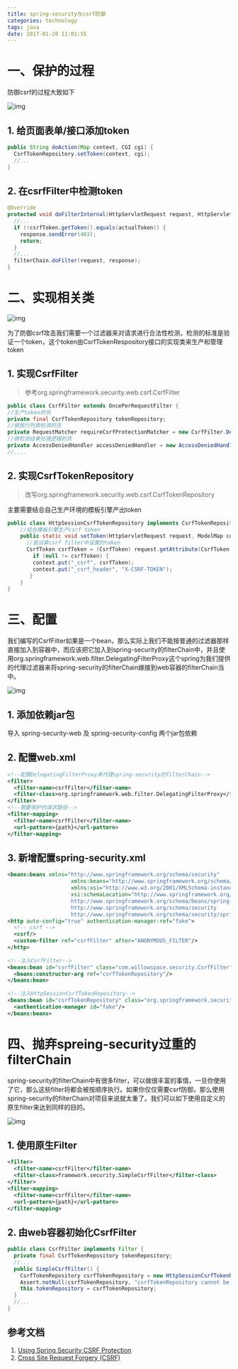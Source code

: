 ```yaml
---
title: spring-security与csrf防御
categories: technology
tags: java
date: 2017-01-20 11:01:55
---
```


# 一、保护的过程

防御csrf的过程大致如下

![img](http://img.willowspace.cn/willowspace_2016/1483949254196.png?imageMogr2/thumbnail/600)

## 1. 给页面表单/接口添加token

```java
public String doAction(Map context, CGI cgi) {
  CsrfTokenRepository.setToken(context, cgi);
  //...
}
```

## 2. 在csrfFilter中检测token

```java
@Override
protected void doFilterInternal(HttpServletRequest request, HttpServletResponse response, FilterChain filterChain) throws ServletException, IOException {
  //...
  if (!csrfToken.getToken().equals(actualToken)) {
    response.sendError(403);
    return;
  }
  //...
  filterChain.doFilter(request, response);
}
```

# 二、实现相关类

![img](http://img.willowspace.cn/willowspace_2016/1484043428967.png?imageMogr2/thumbnail/400)

为了防御csrf攻击我们需要一个过滤器来对请求进行合法性检测，检测的标准是验证一个token，这个token由CsrfTokenRespository接口的实现类来生产和管理token

## 1. 实现CsrfFilter 

> 参考org.springframework.security.web.csrf.CsrfFilter

```java
public class CsrfFilter extends OncePerRequestFilter {
//生产token的货
private final CsrfTokenRepository tokenRepository;
//做放行列表检测的货
private RequestMatcher requireCsrfProtectionMatcher = new CsrfFilter.DefaultRequiresCsrfMatcher();
//做检测结果处理逻辑的货
private AccessDeniedHandler accessDeniedHandler = new AccessDeniedHandlerImpl();
//....
```

## 2. 实现CsrfTokenRepository 

> 改写org.springframework.security.web.csrf.CsrfTokenRepository

主要需要结合自己生产环境的模板引擎产出token

```java
public class HttpSessionCsrfTokenRepository implements CsrfTokenRepository {
    //结合模板引擎生产csrf token
    public static void setToken(HttpServletRequest request, ModelMap context) {
      //尝试拿csrf filter中设置的token
      CsrfToken csrfToken = (CsrfToken) request.getAttribute(CsrfToken.class.getName());
        if (null != csrfToken) {
        context.put("_csrf", csrfToken);
        context.put("_csrf_header", "X-CSRF-TOKEN");
       }
    }
}
```

# 三、配置

我们编写的CsrfFilter如果是一个bean，那么实际上我们不能按普通的过滤器那样直接加入到容器中，而应该把它加入到spring-security的filterChain中，并且使用org.springframework.web.filter.DelegatingFilterProxy这个spring为我们提供的代理过滤器来将spring-security的filterChain嫁接到web容器的filterChain当中。

![img](http://img.willowspace.cn/willowspace_2016/1483943320997.png?imageMogr2/thumbnail/400)

## 1. 添加依赖jar包

导入 spring-security-web 及 spring-security-config 两个jar包依赖

## 2. 配置web.xml

```xml
<!--配置DelegatingFilterProxy来代理spring-security的filterChain-->
<filter>
  <filter-name>csrfFilter</filter-name>
  <filter-class>org.springframework.web.filter.DelegatingFilterProxy</filter-class>
</filter>
<!--需要保护的请求路径-->
<filter-mapping>
  <filter-name>csrfFilter</filter-name>
  <url-pattern>{path}</url-pattern>
</filter-mapping>
```

## 3. 新增配置spring-security.xml

```xml
<beans:beans xmlns="http://www.springframework.org/schema/security"
                    xmlns:beans="http://www.springframework.org/schema/beans"
                    xmlns:xsi="http://www.w3.org/2001/XMLSchema-instance"
                    xsi:schemaLocation="http://www.springframework.org/schema/beans
                    http://www.springframework.org/schema/beans/spring-beans-3.0.xsd
                    http://www.springframework.org/schema/security
                    http://www.springframework.org/schema/security/spring-security-3.2.xsd">
<http auto-config="true" authentication-manager-ref="fake">
  <!-- csrf -->
  <csrf/>
  <custom-filter ref="csrfFilter" after="ANONYMOUS_FILTER"/>
</http>
  
<!--注入CsrfFilter-->
<beans:bean id="csrfFilter" class="com.willowspace.security.CsrfFilter">
  <beans:constructor-arg ref="csrfTokenRepository"/>
</beans:bean>
  
<!--注入HttpSessionCsrfTokenRepository-->
<beans:bean id="csrfTokenRepository" class="org.springframework.security.web.csrf.HttpSessionCsrfTokenRepository"/>
  <authentication-manager id="fake"/>
</beans:beans>
```

# 四、抛弃spreing-security过重的filterChain

spring-security的filterChain中有很多filter，可以做很丰富的事情，一旦你使用了它，那么这些filter将都会被按顺序执行。如果你仅仅需要csrf防御，那么使用spring-security的filterChain对项目来说就太重了。我们可以如下使用自定义的原生filter来达到同样的目的。

![img](http://img.willowspace.cn/willowspace_2016/1483943561090.png?imageMogr2/thumbnail/600)

## 1. 使用原生Filter

```xml
<filter>
  <filter-name>csrfFilter</filter-name>
  <filter-class>framework.security.SimpleCsrfFilter</filter-class>
</filter>
<filter-mapping>
  <filter-name>csrfFilter</filter-name>
  <url-pattern>{path}</url-pattern>
</filter-mapping>
```

## 2. 由web容器初始化CsrfFilter

```java
public class CsrfFilter implements Filter {
  private final CsrfTokenRepository tokenRepository;
  //...
  public SimpleCsrfFilter() {
    CsrfTokenRepository csrfTokenRepository = new HttpSessionCsrfTokenRepository();
    Assert.notNull(csrfTokenRepository, "csrfTokenRepository cannot be null");
    this.tokenRepository = csrfTokenRepository;
  }
  //...
}
```
## 参考文档

1. [Using Spring Security CSRF Protection](https://springcloud.cc/spring-security-zhcn.html#csrf-using)
2. [Cross Site Request Forgery (CSRF)](https://docs.spring.io/spring-security/site/docs/current/reference/html/csrf.html)


